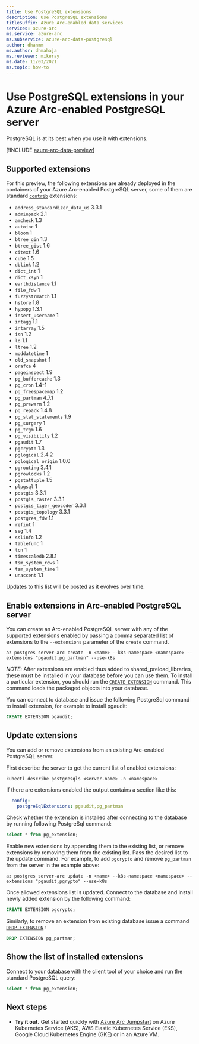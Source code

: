 ```yaml
---
title: Use PostgreSQL extensions
description: Use PostgreSQL extensions
titleSuffix: Azure Arc-enabled data services
services: azure-arc
ms.service: azure-arc
ms.subservice: azure-arc-data-postgresql
author: dhanmm
ms.author: dhmahaja
ms.reviewer: mikeray
ms.date: 11/03/2021
ms.topic: how-to
---
```


# Use PostgreSQL extensions in your Azure Arc-enabled PostgreSQL server

PostgreSQL is at its best when you use it with extensions.

[!INCLUDE [azure-arc-data-preview](../../../includes/azure-arc-data-preview.md)]

## Supported extensions
For this preview, the following extensions are already deployed in the containers of your Azure Arc-enabled PostgreSQL server, some of them are standard [`contrib`](https://www.postgresql.org/docs/14/contrib.html) extensions:
- `address_standardizer_data_us` 3.3.1
- `adminpack` 2.1
- `amcheck` 1.3
- `autoinc` 1
- `bloom` 1
- `btree_gin` 1.3
- `btree_gist` 1.6
- `citext` 1.6
- `cube` 1.5
- `dblink` 1.2
- `dict_int` 1
- `dict_xsyn` 1
- `earthdistance` 1.1
- `file_fdw` 1
- `fuzzystrmatch` 1.1
- `hstore` 1.8
- `hypopg` 1.3.1
- `insert_username` 1
- `intagg` 1.1
- `intarray` 1.5
- `isn` 1.2
- `lo` 1.1
- `ltree` 1.2
- `moddatetime` 1
- `old_snapshot` 1
- `orafce` 4
- `pageinspect` 1.9
- `pg_buffercache` 1.3
- `pg_cron` 1.4-1
- `pg_freespacemap` 1.2
- `pg_partman` 4.7.1
- `pg_prewarm` 1.2
- `pg_repack` 1.4.8
- `pg_stat_statements` 1.9
- `pg_surgery` 1
- `pg_trgm` 1.6
- `pg_visibility` 1.2
- `pgaudit` 1.7
- `pgcrypto` 1.3
- `pglogical` 2.4.2
- `pglogical_origin` 1.0.0
- `pgrouting` 3.4.1
- `pgrowlocks` 1.2
- `pgstattuple` 1.5
- `plpgsql` 1
- `postgis` 3.3.1
- `postgis_raster` 3.3.1
- `postgis_tiger_geocoder` 3.3.1
- `postgis_topology` 3.3.1
- `postgres_fdw` 1.1
- `refint` 1
- `seg` 1.4
- `sslinfo` 1.2
- `tablefunc` 1
- `tcn` 1
- `timescaledb` 2.8.1
- `tsm_system_rows` 1
- `tsm_system_time` 1
- `unaccent` 1.1

Updates to this list will be posted as it evolves over time.

## Enable extensions in Arc-enabled PostgreSQL server
You can create an Arc-enabled PostgreSQL server with any of the supported extensions enabled by passing a comma separated list of extensions to the `--extensions` parameter of the `create` command. 

```azurecli
az postgres server-arc create -n <name> --k8s-namespace <namespace> --extensions "pgaudit,pg_partman" --use-k8s
```
*NOTE:* After extensions are enabled thus added to shared_preload_libraries, these must be installed in your database before you can use them. To install a particular extension, you should run the [`CREATE EXTENSION`](https://www.postgresql.org/docs/current/sql-createextension.html) command. This command loads the packaged objects into your database.

You can connect to database and issue the following PostgreSql command to install extension, for example to install pgaudit:

```SQL
CREATE EXTENSION pgaudit;
```

## Update extensions
You can add or remove extensions from an existing Arc-enabled PostgreSQL server.

First describe the server to get the current list of enabled extensions:
```console
kubectl describe postgresqls <server-name> -n <namespace>
```
If there are extensions enabled the output contains a section like this:
```yml
  config:
    postgreSqlExtensions: pgaudit,pg_partman
```

Check whether the extension is installed after connecting to the database by running following PostgreSql command:
```SQL
select * from pg_extension;
```

Enable new extensions by appending them to the existing list, or remove extensions by removing them from the existing list. Pass the desired list to the update command. For example, to add `pgcrypto` and remove `pg_partman` from the server in the example above:

```azurecli
az postgres server-arc update -n <name> --k8s-namespace <namespace> --extensions "pgaudit,pgrypto" --use-k8s
```

Once allowed extensions list is updated. Connect to the database and install newly added extension by the following command:

```SQL
CREATE EXTENSION pgcrypto;
```

Similarly, to remove an extension from existing database issue a command [`DROP EXTENSION`](https://www.postgresql.org/docs/current/sql-dropextension.html) :

```SQL
DROP EXTENSION pg_partman;
```

## Show the list of installed extensions
Connect to your database with the client tool of your choice and run the standard PostgreSQL query:
```SQL
select * from pg_extension;
```

## Next steps
- **Try it out.** Get started quickly with [Azure Arc Jumpstart](https://github.com/microsoft/azure_arc#azure-arc-enabled-data-services) on Azure Kubernetes Service (AKS), AWS Elastic Kubernetes Service (EKS), Google Cloud Kubernetes Engine (GKE) or in an Azure VM. 
